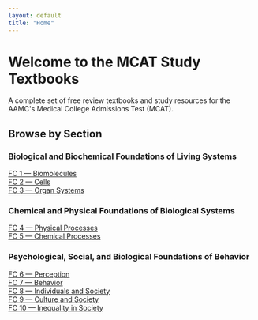 ```yaml
---
layout: default
title: "Home"
---
```


# Welcome to the MCAT Study Textbooks
A complete set of free review textbooks and study resources for the AAMC's Medical College Admissions Test (MCAT).

## Browse by Section
### Biological and Biochemical Foundations of Living Systems
[FC 1 — Biomolecules](/bb/biomolecules/index.md)\
[FC 2 — Cells](/bb/cells/index.md)\
[FC 3 — Organ Systems](/bb/organs/index.md)

### Chemical and Physical Foundations of Biological Systems
[FC 4 — Physical Processes](/cp/physical/index.md)\
[FC 5 — Chemical Processes](/cp/chemical/index.md)

### Psychological, Social, and Biological Foundations of Behavior
[FC 6 — Perception](/ps/perception/index.md)\
[FC 7 — Behavior](/ps/behavior/index.md)\
[FC 8 — Individuals and Society](/ps/individuals/index.md)\
[FC 9 — Culture and Society](/ps/culture/index.md)\
[FC 10 — Inequality in Society](/ps/inequality/index.md)
